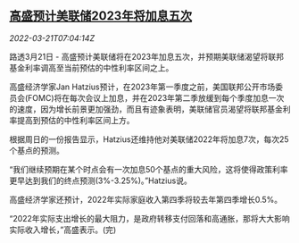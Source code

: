 <!--1647847862000-->
[高盛预计美联储2023年将加息五次](https://cn.reuters.com/article/goldman-sachs-fed-rate-outlook-0321-mon-idCNKCS2LI0BL)
------

<div><i>2022-03-21T07:04:14Z</i></div><p>路透3月21日 - 高盛预计美联储将在2023年加息五次，并预期美联储渴望将联邦基金利率调高至当前预估的中性利率区间之上。</p><p>高盛经济学家Jan Hatzius预计，在2023年第一季度之前，美国联邦公开市场委员会(FOMC)将在每次会议上加息，并在2023年第二季放缓到每个季度加息一次的速度，因为增长前景更加强劲，而且有迹象表明，美联储官员渴望将联邦基金利率提高到预估的中性利率区间上方。</p><p>根据周日的一份报告显示，Hatzius还维持他对美联储2022年将加息7次，每次25个基点的预测。</p><p>“我们继续预期在某个时点会有一次加息50个基点的重大风险，这将使得政策利率更早达到我们的终点预测(3%-3.25%)。”Hatzius说。</p><p>高盛经济学家还预计，2022年实际家庭收入第四季将较去年第四季增长0.5%。</p><p>“2022年实际支出增长的最大阻力，是政府转移支付回落和高通胀，那将大大影响实际收入增长，”高盛表示。(完)</p>
